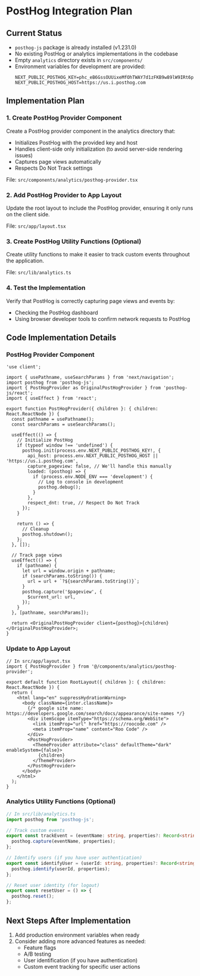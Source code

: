 # PostHog Integration Plan

## Current Status
- `posthog-js` package is already installed (v1.231.0)
- No existing PostHog or analytics implementations in the codebase
- Empty `analytics` directory exists in `src/components/`
- Environment variables for development are provided:
  ```
  NEXT_PUBLIC_POSTHOG_KEY=phc_eB6GssOUUixeMfOhTWAY7d1zFKB9w89lW9IRt6peOdr
  NEXT_PUBLIC_POSTHOG_HOST=https://us.i.posthog.com
  ```

## Implementation Plan

### 1. Create PostHog Provider Component
Create a PostHog provider component in the analytics directory that:
- Initializes PostHog with the provided key and host
- Handles client-side only initialization (to avoid server-side rendering issues)
- Captures page views automatically
- Respects Do Not Track settings

File: `src/components/analytics/posthog-provider.tsx`

### 2. Add PostHog Provider to App Layout
Update the root layout to include the PostHog provider, ensuring it only runs on the client side.

File: `src/app/layout.tsx`

### 3. Create PostHog Utility Functions (Optional)
Create utility functions to make it easier to track custom events throughout the application.

File: `src/lib/analytics.ts`

### 4. Test the Implementation
Verify that PostHog is correctly capturing page views and events by:
- Checking the PostHog dashboard
- Using browser developer tools to confirm network requests to PostHog

## Code Implementation Details

### PostHog Provider Component
```tsx
'use client';

import { usePathname, useSearchParams } from 'next/navigation';
import posthog from 'posthog-js';
import { PostHogProvider as OriginalPostHogProvider } from 'posthog-js/react';
import { useEffect } from 'react';

export function PostHogProvider({ children }: { children: React.ReactNode }) {
  const pathname = usePathname();
  const searchParams = useSearchParams();

  useEffect(() => {
    // Initialize PostHog
    if (typeof window !== 'undefined') {
      posthog.init(process.env.NEXT_PUBLIC_POSTHOG_KEY!, {
        api_host: process.env.NEXT_PUBLIC_POSTHOG_HOST || 'https://us.i.posthog.com',
        capture_pageview: false, // We'll handle this manually
        loaded: (posthog) => {
          if (process.env.NODE_ENV === 'development') {
            // Log to console in development
            posthog.debug();
          }
        },
        respect_dnt: true, // Respect Do Not Track
      });
    }

    return () => {
      // Cleanup
      posthog.shutdown();
    };
  }, []);

  // Track page views
  useEffect(() => {
    if (pathname) {
      let url = window.origin + pathname;
      if (searchParams.toString()) {
        url = url + `?${searchParams.toString()}`;
      }
      posthog.capture('$pageview', {
        $current_url: url,
      });
    }
  }, [pathname, searchParams]);

  return <OriginalPostHogProvider client={posthog}>{children}</OriginalPostHogProvider>;
}
```

### Update to App Layout
```tsx
// In src/app/layout.tsx
import { PostHogProvider } from '@/components/analytics/posthog-provider';

export default function RootLayout({ children }: { children: React.ReactNode }) {
  return (
    <html lang="en" suppressHydrationWarning>
      <body className={inter.className}>
        {/* google site name: https://developers.google.com/search/docs/appearance/site-names */}
        <div itemScope itemType="https://schema.org/WebSite">
          <link itemProp="url" href="https://roocode.com" />
          <meta itemProp="name" content="Roo Code" />
        </div>
        <PostHogProvider>
          <ThemeProvider attribute="class" defaultTheme="dark" enableSystem={false}>
            {children}
          </ThemeProvider>
        </PostHogProvider>
      </body>
    </html>
  );
}
```

### Analytics Utility Functions (Optional)
```typescript
// In src/lib/analytics.ts
import posthog from 'posthog-js';

// Track custom events
export const trackEvent = (eventName: string, properties?: Record<string, any>) => {
  posthog.capture(eventName, properties);
};

// Identify users (if you have user authentication)
export const identifyUser = (userId: string, properties?: Record<string, any>) => {
  posthog.identify(userId, properties);
};

// Reset user identity (for logout)
export const resetUser = () => {
  posthog.reset();
};
```

## Next Steps After Implementation
1. Add production environment variables when ready
2. Consider adding more advanced features as needed:
   - Feature flags
   - A/B testing
   - User identification (if you have authentication)
   - Custom event tracking for specific user actions